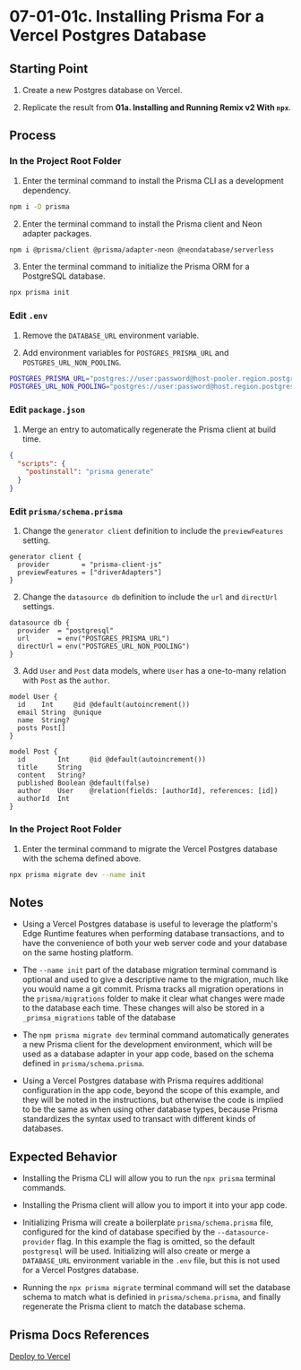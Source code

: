# 07-01-01c. Installing Prisma For a Vercel Postgres Database

## Starting Point

1. Create a new Postgres database on Vercel.

2. Replicate the result from **01a. Installing and Running Remix v2 With `npx`**.

## Process

### In the Project Root Folder

1. Enter the terminal command to install the Prisma CLI as a development dependency.

```bash
npm i -D prisma
```

2. Enter the terminal command to install the Prisma client and Neon adapter packages.

```bash
npm i @prisma/client @prisma/adapter-neon @neondatabase/serverless
```

3. Enter the terminal command to initialize the Prisma ORM for a PostgreSQL database.

```bash
npx prisma init
```

### Edit `.env`

1. Remove the `DATABASE_URL` environment variable.

2. Add environment variables for `POSTGRES_PRISMA_URL` and `POSTGRES_URL_NON_POOLING`.

```bash
POSTGRES_PRISMA_URL="postgres://user:password@host-pooler.region.postgres.vercel-storage.com:5432/name?pgbouncer=true&connect_timeout=15"
POSTGRES_URL_NON_POOLING="postgres://user:password@host.region.postgres.vercel-storage.com:5432/name"
```

### Edit `package.json`

1. Merge an entry to automatically regenerate the Prisma client at build time.

```json
{
  "scripts": {
    "postinstall": "prisma generate"
  }
}
```

### Edit `prisma/schema.prisma`

1. Change the `generator client` definition to include the `previewFeatures` setting.

```prisma
generator client {
  provider        = "prisma-client-js"
  previewFeatures = ["driverAdapters"]
}
```

2. Change the `datasource db` definition to include the `url` and `directUrl` settings.

```prisma
datasource db {
  provider  = "postgresql"
  url       = env("POSTGRES_PRISMA_URL")
  directUrl = env("POSTGRES_URL_NON_POOLING")
}
```

3. Add `User` and `Post` data models, where `User` has a one-to-many relation with `Post` as the `author`.

```prisma
model User {
  id    Int     @id @default(autoincrement())
  email String  @unique
  name  String?
  posts Post[]
}

model Post {
  id        Int     @id @default(autoincrement())
  title     String
  content   String?
  published Boolean @default(false)
  author    User    @relation(fields: [authorId], references: [id])
  authorId  Int
}
```

### In the Project Root Folder

1. Enter the terminal command to migrate the Vercel Postgres database with the schema defined above.

```bash
npx prisma migrate dev --name init
```

## Notes

- Using a Vercel Postgres database is useful to leverage the platform's Edge Runtime features when performing database transactions, and to have the convenience of both your web server code and your database on the same hosting platform.

- The `--name init` part of the database migration terminal command is optional and used to give a descriptive name to the migration, much like you would name a git commit. Prisma tracks all migration operations in the `prisma/migrations` folder to make it clear what changes were made to the database each time. These changes will also be stored in a `_primsa_migrations` table of the database

- The `npm prisma migrate dev` terminal command automatically generates a new Prisma client for the development environment, which will be used as a database adapter in your app code, based on the schema defined in `prisma/schema.prisma`.

- Using a Vercel Postgres database with Prisma requires additional configuration in the app code, beyond the scope of this example, and they will be noted in the instructions, but otherwise the code is implied to be the same as when using other database types, because Prisma standardizes the syntax used to transact with different kinds of databases.

## Expected Behavior

- Installing the Prisma CLI will allow you to run the `npx prisma` terminal commands.

- Installing the Prisma client will allow you to import it into your app code.

- Initializing Prisma will create a boilerplate `prisma/schema.prisma` file, configured for the kind of database specified by the `--datasource-provider` flag. In this example the flag is omitted, so the default `postgresql` will be used. Initializing will also create or merge a `DATABASE_URL` environment variable in the `.env` file, but this is not used for a Vercel Postgres database.

- Running the `npx prisma migrate` terminal command will set the database schema to match what is definied in `prisma/schema.prisma`, and finally regenerate the Prisma client to match the database schema.

## Prisma Docs References

[Deploy to Vercel](https://www.prisma.io/docs/orm/prisma-client/deployment/edge/deploy-to-vercel#vercel-postgres)
